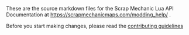 These are the source markdown files for the Scrap Mechanic Lua API Documentation at https://scrapmechanicmaps.com/modding_help/ .

Before you start making changes, please read the [contributing guidelines](https://github.com/MrCrackx04/ScrapMechanicMaps-Lua-API-Docs/blob/main/CONTRIBUTING.md)
